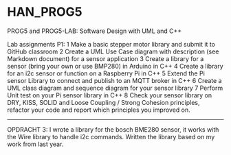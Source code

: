 # HAN_PROG5

PROG5 and PROG5-LAB: Software Design with UML and C++

Lab assignments P1:
1 Make a basic stepper motor library and submit it to GitHub classroom
2 Create a UML Use Case diagram with description (see Markdown document) for a sensor application
3 Create a library for a sensor (bring your own or use BMP280) in Arduino in C++
4 Create a library for an i2c sensor or function on a Raspberry Pi in C++
5 Extend the Pi sensor Library to connect and publish to an MQTT broker in C++
6 Create a UML class diagram and sequence diagram for your sensor library
7 Perform Unit test on your Pi sensor library in C++
8 Check your sensor library on DRY, KISS, SOLID and Loose Coupling / Strong Cohesion principles, refactor your code and report which principles you improved on.

--------------------------------------------------------------------------
OPDRACHT 3: I wrote a library for the bosch BME280 sensor, it works with the Wire library to handle i2c commands.
Written the library based on my work from last year.
